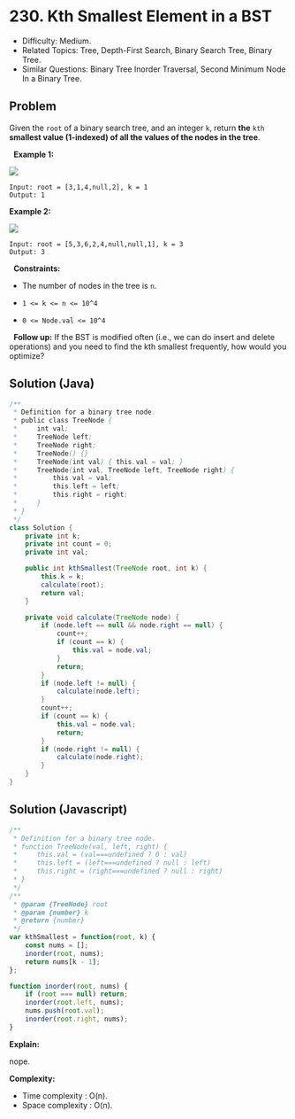 # 230. Kth Smallest Element in a BST

- Difficulty: Medium.
- Related Topics: Tree, Depth-First Search, Binary Search Tree, Binary Tree.
- Similar Questions: Binary Tree Inorder Traversal, Second Minimum Node In a Binary Tree.

## Problem

Given the ```root``` of a binary search tree, and an integer ```k```, return **the** ```kth``` **smallest value (**1-indexed**) of all the values of the nodes in the tree**.

 
**Example 1:**

![](https://assets.leetcode.com/uploads/2021/01/28/kthtree1.jpg)

```
Input: root = [3,1,4,null,2], k = 1
Output: 1
```

**Example 2:**

![](https://assets.leetcode.com/uploads/2021/01/28/kthtree2.jpg)

```
Input: root = [5,3,6,2,4,null,null,1], k = 3
Output: 3
```

 
**Constraints:**


	
- The number of nodes in the tree is ```n```.
	
- ```1 <= k <= n <= 10^4```
	
- ```0 <= Node.val <= 10^4```


 
**Follow up:** If the BST is modified often (i.e., we can do insert and delete operations) and you need to find the kth smallest frequently, how would you optimize?


## Solution (Java)
```java
/**
 * Definition for a binary tree node.
 * public class TreeNode {
 *     int val;
 *     TreeNode left;
 *     TreeNode right;
 *     TreeNode() {}
 *     TreeNode(int val) { this.val = val; }
 *     TreeNode(int val, TreeNode left, TreeNode right) {
 *         this.val = val;
 *         this.left = left;
 *         this.right = right;
 *     }
 * }
 */
class Solution {
    private int k;
    private int count = 0;
    private int val;

    public int kthSmallest(TreeNode root, int k) {
        this.k = k;
        calculate(root);
        return val;
    }

    private void calculate(TreeNode node) {
        if (node.left == null && node.right == null) {
            count++;
            if (count == k) {
                this.val = node.val;
            }
            return;
        }
        if (node.left != null) {
            calculate(node.left);
        }
        count++;
        if (count == k) {
            this.val = node.val;
            return;
        }
        if (node.right != null) {
            calculate(node.right);
        }
    }
}
```

## Solution (Javascript)

```javascript
/**
 * Definition for a binary tree node.
 * function TreeNode(val, left, right) {
 *     this.val = (val===undefined ? 0 : val)
 *     this.left = (left===undefined ? null : left)
 *     this.right = (right===undefined ? null : right)
 * }
 */
/**
 * @param {TreeNode} root
 * @param {number} k
 * @return {number}
 */
var kthSmallest = function(root, k) {
    const nums = [];
    inorder(root, nums);
    return nums[k - 1];
};

function inorder(root, nums) {
    if (root === null) return;
    inorder(root.left, nums);
    nums.push(root.val);
    inorder(root.right, nums);
}
```

**Explain:**

nope.

**Complexity:**

* Time complexity : O(n).
* Space complexity : O(n).
